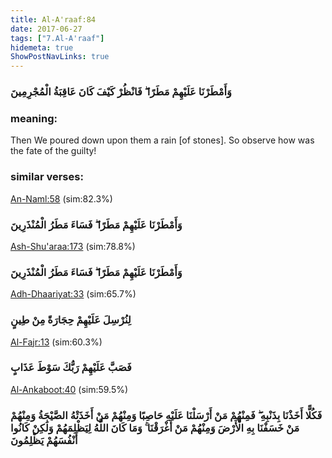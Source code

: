 ```yaml
---
title: Al-A'raaf:84
date: 2017-06-27
tags: ["7.Al-A'raaf"]
hidemeta: true 
ShowPostNavLinks: true 
---
```

### وَأَمْطَرْنَا عَلَيْهِمْ مَطَرًا ۖ فَانْظُرْ كَيْفَ كَانَ عَاقِبَةُ الْمُجْرِمِينَ
### meaning: 
Then We poured down upon them a rain [of stones]. So observe how was the fate of the guilty!
### similar verses: 

[An-Naml:58](/27/58) (sim:82.3%)

### وَأَمْطَرْنَا عَلَيْهِمْ مَطَرًا ۖ فَسَاءَ مَطَرُ الْمُنْذَرِينَ

[Ash-Shu'araa:173](/26/173) (sim:78.8%)

### وَأَمْطَرْنَا عَلَيْهِمْ مَطَرًا ۖ فَسَاءَ مَطَرُ الْمُنْذَرِينَ

[Adh-Dhaariyat:33](/51/33) (sim:65.7%)

### لِنُرْسِلَ عَلَيْهِمْ حِجَارَةً مِنْ طِينٍ

[Al-Fajr:13](/89/13) (sim:60.3%)

### فَصَبَّ عَلَيْهِمْ رَبُّكَ سَوْطَ عَذَابٍ

[Al-Ankaboot:40](/29/40) (sim:59.5%)

### فَكُلًّا أَخَذْنَا بِذَنْبِهِ ۖ فَمِنْهُمْ مَنْ أَرْسَلْنَا عَلَيْهِ حَاصِبًا وَمِنْهُمْ مَنْ أَخَذَتْهُ الصَّيْحَةُ وَمِنْهُمْ مَنْ خَسَفْنَا بِهِ الْأَرْضَ وَمِنْهُمْ مَنْ أَغْرَقْنَا ۚ وَمَا كَانَ اللَّهُ لِيَظْلِمَهُمْ وَلَٰكِنْ كَانُوا أَنْفُسَهُمْ يَظْلِمُونَ
